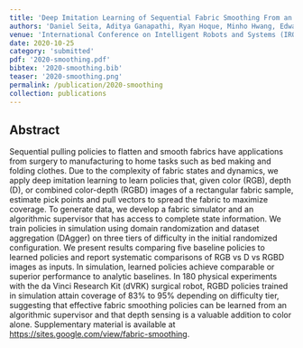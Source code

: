 ```yaml
---
title: 'Deep Imitation Learning of Sequential Fabric Smoothing From an Algorithmic Supervisor'
authors: 'Daniel Seita, Aditya Ganapathi, Ryan Hoque, Minho Hwang, Edward Cen, Ajay Kumar Tanwani, Ashwin Balakrishna, Brijen Thananjeyan, Jeffrey Ichnowski, Nawid Jamali, Katsu Yamane, Soshi Iba, John F. Canny, Ken Goldberg'
venue: 'International Conference on Intelligent Robots and Systems (IROS)'
date: 2020-10-25
category: 'submitted'
pdf: '2020-smoothing.pdf'
bibtex: '2020-smoothing.bib'
teaser: '2020-smoothing.png'
permalink: /publication/2020-smoothing
collection: publications
---
```


Abstract
-------
Sequential pulling policies to flatten and smooth fabrics have applications from surgery to manufacturing to home tasks such as bed making and folding clothes. Due to the complexity of fabric states and dynamics, we apply deep imitation learning to learn policies that, given color (RGB), depth (D), or combined color-depth (RGBD) images of a rectangular fabric sample, estimate pick points and pull vectors to spread the fabric to maximize coverage. To generate data, we develop a fabric simulator and an algorithmic supervisor that has access to complete state information. We train policies in simulation using domain randomization and dataset aggregation (DAgger) on three tiers of difficulty in the initial randomized configuration. We present results comparing five baseline policies to learned policies and report systematic comparisons of RGB vs D vs RGBD images as inputs. In simulation, learned policies achieve comparable or superior performance to analytic baselines. In 180 physical experiments with the da Vinci Research Kit (dVRK) surgical robot, RGBD policies trained in simulation attain coverage of 83% to 95% depending on difficulty tier, suggesting that effective fabric smoothing policies can be learned from an algorithmic supervisor and that depth sensing is a valuable addition to color alone. Supplementary material is available at https://sites.google.com/view/fabric-smoothing.
